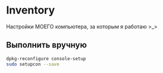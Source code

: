 # Inventory

Настройки МОЕГО компьютера, за которым я работаю >_>


## Выполнить вручную

```sh
dpkg-reconfigure console-setup
sudo setupcon --save
```
